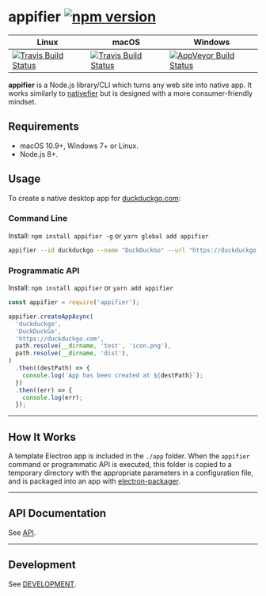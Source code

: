 # appifier [![npm version](https://badge.fury.io/js/appifier.svg)](https://badge.fury.io/js/appifier)

| Linux | macOS | Windows |
| ----- | ----- | ------- |
| [![Travis Build Status](https://travis-ci.org/quanglam2807/appifier.svg?branch=master)](https://travis-ci.org/quanglam2807/appifier) | [![Travis Build Status](https://travis-ci.org/quanglam2807/appifier.svg?branch=master)](https://travis-ci.org/quanglam2807/appifier) | [![AppVeyor Build Status](https://ci.appveyor.com/api/projects/status/github/quanglam2807/appifier?branch=master&svg=true)](https://ci.appveyor.com/project/quanglam2807/webcatalog/branch/master) |

**appifier** is a Node.js library/CLI which turns any web site into native app. It works similarly to [nativefier](https://github.com/jiahaog/Nativefier) but is designed with a more consumer-friendly mindset.

## Requirements
- macOS 10.9+, Windows 7+ or Linux.
- Node.js 8+.

## Usage
To create a native desktop app for [duckduckgo.com](https://duckduckgo.com):

### Command Line
Install: `npm install appifier -g` or `yarn global add appifier`

```bash
appifier --id duckduckgo --name "DuckDuckGo" --url "https://duckduckgo.com" --icon ./icon.png
```

### Programmatic API
Install: `npm install appifier` or `yarn add appifier`

```js
const appifier = require('appifier');

appifier.createAppAsync(
  'duckduckgo',
  'DuckDuckGo',
  'https://duckduckgo.com',
  path.resolve(__dirname, 'test', 'icon.png'),
  path.resolve(__dirname, 'dist'),
)
  .then((destPath) => {
    console.log(`App has been created at ${destPath}`);
  })
  .then((err) => {
    console.log(err);
  });
```

---

## How It Works
A template Electron app is included in the `./app` folder. When the `appifier` command or programmatic API is executed, this folder is copied to a temporary directory with the appropriate parameters in a configuration file, and is packaged into an app with [electron-packager](https://github.com/electron-userland/electron-packager).

---

## API Documentation
See [API](API.md).

---

## Development
See [DEVELOPMENT](DEVELOPMENT.md).
